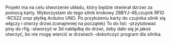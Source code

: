 Projekt ma na celu stworzenie układu, który będzie otwierał dzrzwi za pomocą karty. Wykorzystam do tego silnik krokowy 28BYJ-48,czujnik RFIG -RC522 oraz płytkę Arduino UNO. Po przyłożeniu karty do czujnika silnik się włączy i otwrzy drzwi.(conajmniej na początek)
To do list:
-przylutować piny do rfig
-stworzyć w 3d nakłądkę do drzwi, żeby dało się je jakoś otwrzyć, bo nie mogę wiercić w drzwiach
-dokończyć program dla silnika.
